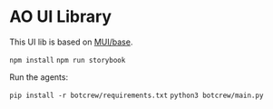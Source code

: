# AO UI Library

This UI lib is based on [MUI/base](https://mui.com/base-ui/getting-started/).

`npm install`
`npm run storybook`

Run the agents:

`pip install -r botcrew/requirements.txt`
`python3 botcrew/main.py`
